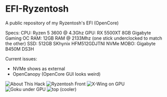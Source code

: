 # EFI-Ryzentosh
 A public repository of my Ryzentosh's EFI (OpenCore)

Specs: 
CPU: Ryzen 5 3600 @ 4.3Ghz
GPU: RX 5500XT 8GB Gigabyte Gaming OC
RAM: 12GB RAM @ 2133Mhz (one stick underclocked to match the other)
SSD: 512GB SKhynix HFM512GDJTNI NVMe
MOBO: Gigabyte B450M DS3H

Current issues:
* NVMe shows as external
* OpenCanopy (OpenCore GUI looks weird)

![About This Hack](https://github.com/DragonTechRoyale/EFI-Ryzentosh-Public/blob/master/Screen%20Shot%202020-09-21%20at%2020.06.15.png?raw=true)
![Ryzentosh Front](https://github.com/DragonTechRoyale/EFI-Ryzentosh-Public/blob/master/9FA78E6D-F5B5-4563-91B3-5AE396DD5292.PNG?raw=true)
![X-Wing on GPU](https://github.com/DragonTechRoyale/EFI-Ryzentosh-Public/blob/master/IMG_0002.JPG)
![Goku under GPU](https://github.com/DragonTechRoyale/EFI-Ryzentosh-Public/blob/master/IMG_0003.JPG)
![top (cooler)](https://github.com/DragonTechRoyale/EFI-Ryzentosh-Public/blob/master/IMG_0005.JPG)
